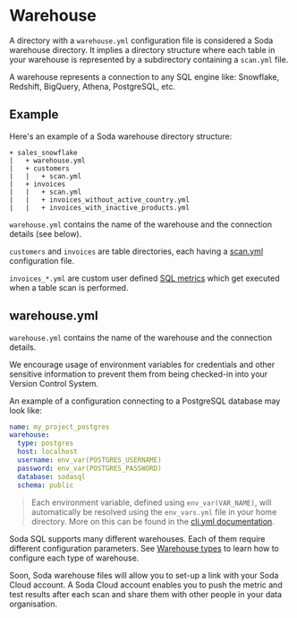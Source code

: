 # Warehouse

A directory with a `warehouse.yml` configuration file is considered a Soda
warehouse directory. It implies a directory structure where each table in your
warehouse is represented by a subdirectory containing a `scan.yml` file.

A warehouse represents a connection to any SQL engine like: Snowflake, Redshift,
BigQuery, Athena, PostgreSQL, etc.

## Example

Here's an example of a Soda warehouse directory structure:

```
+ sales_snowflake
|   + warehouse.yml
|   + customers
|   |   + scan.yml
|   + invoices
|   |   + scan.yml
|   |   + invoices_without_active_country.yml
|   |   + invoices_with_inactive_products.yml
```

`warehouse.yml` contains the name of the warehouse and
the connection details (see below).

`customers` and `invoices` are table directories, each
having a [scan.yml](scan.md) configuration file.

`invoices_*.yml` are custom user defined [SQL metrics](sql_metrics.md)
which get executed when a table scan is performed.

## warehouse.yml

`warehouse.yml` contains the name of the warehouse and the connection details.

We encourage usage of environment variables for credentials and other sensitive
information to prevent them from being checked-in into your Version Control System.

An example of a configuration connecting to a PostgreSQL database may look like:
```yaml
name: my_project_postgres
warehouse:
  type: postgres
  host: localhost
  username: env_var(POSTGRES_USERNAME)
  password: env_var(POSTGRES_PASSWORD)
  database: sodasql
  schema: public
```

> Each environment variable, defined using `env_var(VAR_NAME)`, will automatically be
resolved using the `env_vars.yml` file in your home directory. More on this can be found
in the [cli.yml documentation](cli.md#env-vars.md).

Soda SQL supports many different warehouses. Each of them require different configuration parameters.
See [Warehouse types](warehouse_types.md) to learn how to configure each
type of warehouse.

Soon, Soda warehouse files will allow you to set-up a link with your Soda Cloud account.
A Soda Cloud account enables you to push the metric and test results after each scan and
share them with other people in your data organisation.
